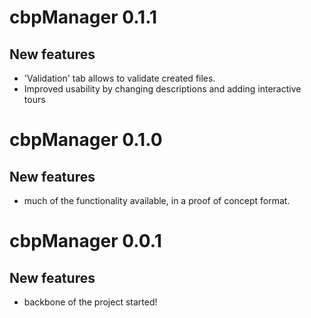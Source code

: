 # cbpManager 0.1.1

## New features

* 'Validation' tab allows to validate created files.
* Improved usability by changing descriptions and adding interactive tours

# cbpManager 0.1.0

## New features

* much of the functionality available, in a proof of concept format.

# cbpManager 0.0.1

## New features

* backbone of the project started!
